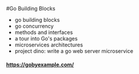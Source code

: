 #Go Building Blocks
- go building blocks
- go concurrency
- methods and interfaces
- a tour into Go's packages
- microservices architectures
- project dino: write a go web server microservice

#### https://gobyexample.com/
